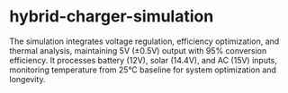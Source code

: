 # hybrid-charger-simulation
The simulation integrates voltage regulation, efficiency optimization, and thermal analysis, maintaining 5V (±0.5V) output with 95% conversion efficiency. It processes battery (12V), solar (14.4V), and AC (15V) inputs, monitoring temperature from 25°C baseline for system optimization and longevity.
